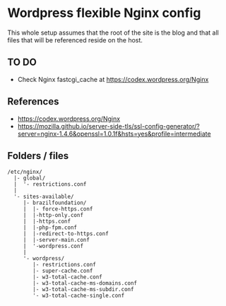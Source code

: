 # Wordpress flexible Nginx config

This whole setup assumes that the root of the site is the blog and that all files that will be referenced reside on the host.

## TO DO

- Check Nginx fastcgi_cache at https://codex.wordpress.org/Nginx

## References

- https://codex.wordpress.org/Nginx
- https://mozilla.github.io/server-side-tls/ssl-config-generator/?server=nginx-1.4.6&openssl=1.0.1f&hsts=yes&profile=intermediate

## Folders / files

    /etc/nginx/
      |- global/
      |  '- restrictions.conf
      |
      '- sites-available/
         |- brazilfoundation/
         |  |- force-https.conf
         |  |-http-only.conf
         |  |-https.conf
         |  |-php-fpm.conf
         |  |-redirect-to-https.conf
         |  |-server-main.conf
         |  '-wordpress.conf
         | 
         '- wordpress/
            |- restrictions.conf
            |- super-cache.conf
            |- w3-total-cache.conf
            |- w3-total-cache-ms-domains.conf
            |- w3-total-cache-ms-subdir.conf
            '- w3-total-cache-single.conf
